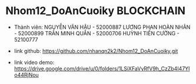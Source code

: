 # Nhom12_DoAnCuoiky BLOCKCHAIN

- Thành viên:
NGUYỄN VĂN HẬU - 52000887
LƯƠNG PHAN HOÀN NHÂN - 52000899
TRẦN MINH QUÂN - 52000706
HUỲNH TIẾN CƯỜNG - 52100777

- link github: https://github.com/nhanqn2k2/Nhom12_DoAnCuoiky.git
- link video demo: https://drive.google.com/drive/u/0/folders/1LSiXFaVyRfV9h_CzZb4I47Ylo44RjNou


